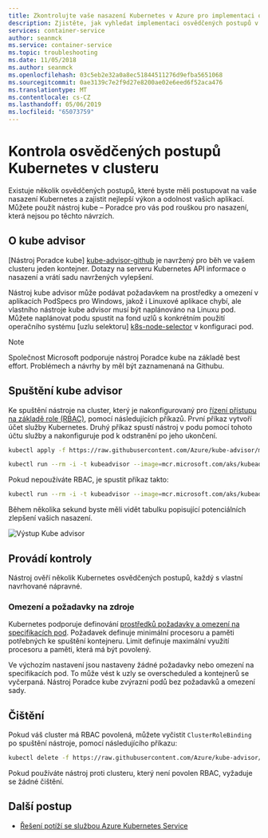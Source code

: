```yaml
---
title: Zkontrolujte vaše nasazení Kubernetes v Azure pro implementaci osvědčených postupů
description: Zjistěte, jak vyhledat implementaci osvědčených postupů v nasazeních ve službě Azure Kubernetes Service pomocí kube advisor
services: container-service
author: seanmck
ms.service: container-service
ms.topic: troubleshooting
ms.date: 11/05/2018
ms.author: seanmck
ms.openlocfilehash: 03c5eb2e32a0a8ec51844511276d9efba5651068
ms.sourcegitcommit: 0ae3139c7e2f9d27e8200ae02e6eed6f52aca476
ms.translationtype: MT
ms.contentlocale: cs-CZ
ms.lasthandoff: 05/06/2019
ms.locfileid: "65073759"
---
```

# <a name="checking-for-kubernetes-best-practices-in-your-cluster"></a>Kontrola osvědčených postupů Kubernetes v clusteru

Existuje několik osvědčených postupů, které byste měli postupovat na vaše nasazení Kubernetes a zajistit nejlepší výkon a odolnost vašich aplikací. Můžete použít nástroj kube – Poradce pro vás pod rouškou pro nasazení, která nejsou po těchto návrzích.

## <a name="about-kube-advisor"></a>O kube advisor

[Nástroj Poradce kube] [ kube-advisor-github] je navržený pro běh ve vašem clusteru jeden kontejner. Dotazy na serveru Kubernetes API informace o nasazení a vrátí sadu navržených vylepšení.

Nástroj kube advisor může podávat požadavkem na prostředky a omezení v aplikacích PodSpecs pro Windows, jakož i Linuxové aplikace chybí, ale vlastního nástroje kube advisor musí být naplánováno na Linuxu pod. Můžete naplánovat podu spustit na fond uzlů s konkrétním použití operačního systému [uzlu selektoru] [ k8s-node-selector] v konfiguraci pod.

> [!NOTE]
> Společnost Microsoft podporuje nástroj Poradce kube na základě best effort. Problémech a návrhy by měl být zaznamenaná na Githubu.

## <a name="running-kube-advisor"></a>Spuštění kube advisor

Ke spuštění nástroje na cluster, který je nakonfigurovaný pro [řízení přístupu na základě role (RBAC)](azure-ad-integration.md), pomocí následujících příkazů. První příkaz vytvoří účet služby Kubernetes. Druhý příkaz spustí nástroj v podu pomocí tohoto účtu služby a nakonfiguruje pod k odstranění po jeho ukončení. 

```bash
kubectl apply -f https://raw.githubusercontent.com/Azure/kube-advisor/master/sa.yaml

kubectl run --rm -i -t kubeadvisor --image=mcr.microsoft.com/aks/kubeadvisor --restart=Never --overrides="{ \"apiVersion\": \"v1\", \"spec\": { \"serviceAccountName\": \"kube-advisor\" } }"
```

Pokud nepoužíváte RBAC, je spustit příkaz takto:

```bash
kubectl run --rm -i -t kubeadvisor --image=mcr.microsoft.com/aks/kubeadvisor --restart=Never
```

Během několika sekund byste měli vidět tabulku popisující potenciálních zlepšení vašich nasazení.

![Výstup Kube advisor](media/kube-advisor-tool/kube-advisor-output.png)

## <a name="checks-performed"></a>Provádí kontroly

Nástroj ověří několik Kubernetes osvědčených postupů, každý s vlastní navrhované nápravné.

### <a name="resource-requests-and-limits"></a>Omezení a požadavky na zdroje

Kubernetes podporuje definování [prostředků požadavky a omezení na specifikacích pod][kube-cpumem]. Požadavek definuje minimální procesoru a paměti potřebných ke spuštění kontejneru. Limit definuje maximální využití procesoru a paměti, která má být povolený.

Ve výchozím nastavení jsou nastaveny žádné požadavky nebo omezení na specifikacích pod. To může vést k uzly se overscheduled a kontejnerů se vyčerpaná. Nástroj Poradce kube zvýrazní podů bez požadavků a omezení sady.

## <a name="cleaning-up"></a>Čištění

Pokud váš cluster má RBAC povolená, můžete vyčistit `ClusterRoleBinding` po spuštění nástroje, pomocí následujícího příkazu:

```bash
kubectl delete -f https://raw.githubusercontent.com/Azure/kube-advisor/master/sa.yaml
```

Pokud používáte nástroj proti clusteru, který není povolen RBAC, vyžaduje se žádné čištění.

## <a name="next-steps"></a>Další postup

- [Řešení potíží se službou Azure Kubernetes Service](troubleshooting.md)

<!-- RESOURCES -->

[kube-cpumem]: https://github.com/Azure/azure-quickstart-templates
[kube-advisor-github]: https://github.com/azure/kube-advisor
[k8s-node-selector]: concepts-clusters-workloads.md#node-selectors